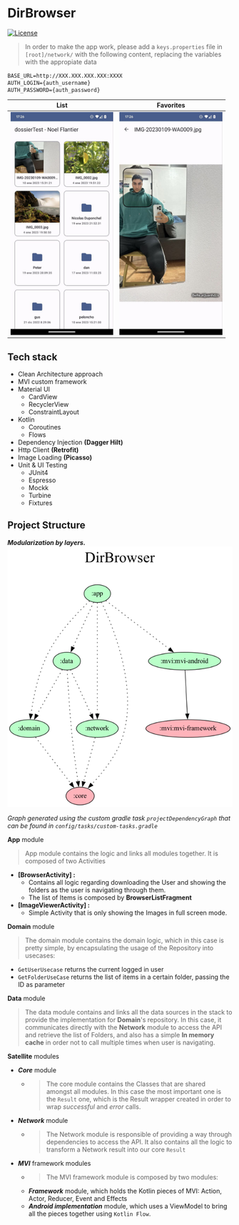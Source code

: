 # DirBrowser
[![License](https://img.shields.io/badge/License-Apache%202.0-blue.svg)](https://opensource.org/licenses/Apache-2.0)

>In order to make the app work, please add a `keys.properties` file in `[root]/network/` with the following content, replacing the variables with the appropiate data
```
BASE_URL=http://XXX.XXX.XXX.XXX:XXXX
AUTH_LOGIN={auth_username}
AUTH_PASSWORD={auth_password}
```

| List                                     | Favorites                                   |
|------------------------------------------|---------------------------------------------|
| <img src="art/list.jpg"  height="500" /> | <img src="art/detail.jpg"  height="500" /> |

## Tech stack
- Clean Architecture approach
- MVI custom framework
- Material UI
    - CardView
    - RecyclerView
    - ConstraintLayout
- Kotlin
    - Coroutines
    - Flows
- Dependency Injection **(Dagger Hilt)**
- Http Client **(Retrofit)**
- Image Loading **(Picasso)**
- Unit  & UI Testing
    - JUnit4
    - Espresso
    - Mockk
    - Turbine
    - Fixtures

## Project Structure
***Modularization by layers.***
![deps_graph](art/dependencies.png)


*Graph generated using the custom gradle task `projectDependencyGraph` that can be found in `config/tasks/custom-tasks.gradle`*

**App** module

> App module contains the logic and links all modules together. It is composed of two Activities
- **[BrowserActivity] :**
    - Contains all logic regarding downloading the User and showing the folders as the user is navigating through them.
    - The list of Items is composed by **BrowserListFragment**
- **[ImageViewerActivity] :**
    - Simple Activity that is only showing the Images in full screen mode.

**Domain** module
> The domain module contains the domain logic, which in this case is pretty simple, by encapsulating the usage of the Repository into usecases:
- `GetUserUsecase` returns the current logged in user
- `GetFolderUseCase` returns the list of items in a certain folder, passing the ID as parameter

**Data** module
> The data module contains and links all the data sources in the stack to provide the implementation for **Domain**'s repository. In this case, it communicates directly with the **Network** module to access the API and retrieve the list of Folders, and also has a simple **In memory cache** in order not to call multiple times when user is navigating.

**Satellite** modules
- ***Core*** module
    - > The core module contains the Classes that are shared amongst all modules. In this case the most important one is the `Result` one, which is the Result wrapper created in order to wrap *successful* and *error* calls.
- ***Network*** module
    - >The Network module is responsible of providing a way through dependencies to access the API. It also contains all the logic to transform a Network result into our core `Result`
- ***MVI*** framework modules
    - > The MVI framework module is composed by two modules:
    - ***Framework*** module, which holds the Kotlin pieces of MVI: Action, Actor, Reducer, Event and Effects
    - ***Android implementation*** module, which uses a ViewModel to bring all the pieces together using `Kotlin Flow`.